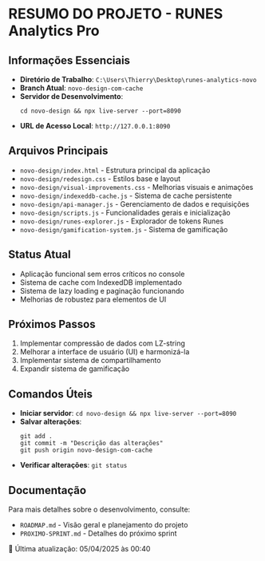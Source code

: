 # RESUMO DO PROJETO - RUNES Analytics Pro

## Informações Essenciais
- **Diretório de Trabalho**: `C:\Users\Thierry\Desktop\runes-analytics-novo`
- **Branch Atual**: `novo-design-com-cache`
- **Servidor de Desenvolvimento**: 
  ```
  cd novo-design && npx live-server --port=8090
  ```
- **URL de Acesso Local**: `http://127.0.0.1:8090`

## Arquivos Principais
- `novo-design/index.html` - Estrutura principal da aplicação
- `novo-design/redesign.css` - Estilos base e layout
- `novo-design/visual-improvements.css` - Melhorias visuais e animações
- `novo-design/indexeddb-cache.js` - Sistema de cache persistente
- `novo-design/api-manager.js` - Gerenciamento de dados e requisições
- `novo-design/scripts.js` - Funcionalidades gerais e inicialização
- `novo-design/runes-explorer.js` - Explorador de tokens Runes
- `novo-design/gamification-system.js` - Sistema de gamificação

## Status Atual
- Aplicação funcional sem erros críticos no console
- Sistema de cache com IndexedDB implementado
- Sistema de lazy loading e paginação funcionando
- Melhorias de robustez para elementos de UI

## Próximos Passos
1. Implementar compressão de dados com LZ-string
2. Melhorar a interface de usuário (UI) e harmonizá-la
3. Implementar sistema de compartilhamento
4. Expandir sistema de gamificação

## Comandos Úteis
- **Iniciar servidor**: `cd novo-design && npx live-server --port=8090`
- **Salvar alterações**:
  ```
  git add .
  git commit -m "Descrição das alterações"
  git push origin novo-design-com-cache
  ```
- **Verificar alterações**: `git status`

## Documentação
Para mais detalhes sobre o desenvolvimento, consulte:
- `ROADMAP.md` - Visão geral e planejamento do projeto
- `PROXIMO-SPRINT.md` - Detalhes do próximo sprint 

📅 Última atualização: 05/04/2025 às 00:40
